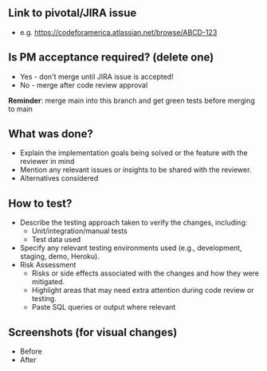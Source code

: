 ## Link to pivotal/JIRA issue
- e.g. https://codeforamerica.atlassian.net/browse/ABCD-123
## Is PM acceptance required? (delete one)
- Yes - don't merge until JIRA issue is accepted!
- No - merge after code review approval

**Reminder**: merge main into this branch and get green tests before merging to main
## What was done?
- Explain the implementation goals being solved or the feature with the reviewer in mind
- Mention any relevant issues or insights to be shared with the reviewer.
- Alternatives considered
## How to test?
- Describe the testing approach taken to verify the changes, including:
    - Unit/integration/manual tests
    - Test data used
- Specify any relevant testing environments used (e.g., development, staging, demo, Heroku).
- Risk Assessment
    - Risks or side effects associated with the changes and how they were mitigated.
    - Highlight areas that may need extra attention during code review or testing.
    - Paste SQL queries or output where relevant
## Screenshots (for visual changes)
- Before
- After